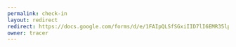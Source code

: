 ```yaml
---
permalink: check-in
layout: redirect
redirect: https://docs.google.com/forms/d/e/1FAIpQLSfSGxiIID7lI6EMR35lp4DWSq0DttGzmngT8cTDtCvpDLgTeA/viewform
owner: tracer
---
```

